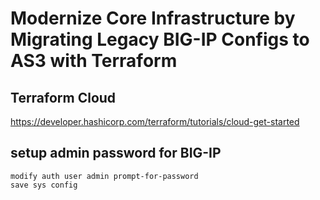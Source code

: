 #  Modernize Core Infrastructure by Migrating Legacy BIG-IP Configs to AS3 with Terraform

##  Terraform Cloud
https://developer.hashicorp.com/terraform/tutorials/cloud-get-started

## setup admin password for BIG-IP
```
modify auth user admin prompt-for-password
save sys config

```
